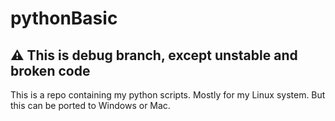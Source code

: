 # pythonBasic

## ⚠️  This is debug branch, except unstable and broken code

This is a repo containing my python scripts. Mostly for my Linux system.
But this can be ported to Windows or Mac.
